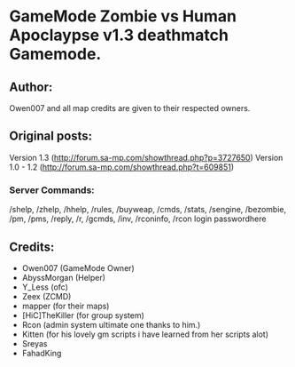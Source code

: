 ﻿# GameMode Zombie vs Human Apoclaypse v1.3 deathmatch Gamemode.


## Author:
Owen007 and all map credits are given to their respected owners.


## Original posts:
Version 1.3 (http://forum.sa-mp.com/showthread.php?p=3727650)
Version 1.0 - 1.2 (http://forum.sa-mp.com/showthread.php?t=609851)

### Server Commands:
/shelp, /zhelp, /hhelp, /rules, /buyweap, /cmds, /stats, /sengine, /bezombie,
/pm, /pms, /reply, /r, /gcmds, /inv, /rconinfo, /rcon login passwordhere


## Credits:
- Owen007 (GameMode Owner)
- AbyssMorgan (Helper)
- Y_Less (ofc)
- Zeex (ZCMD)
- mapper (for their maps)
- [HiC]TheKiller (for group system)
- Rcon (admin system ultimate one thanks to him.)
- Kitten (for his lovely gm scripts i have learned from her scripts alot)
- Sreyas
- FahadKing
